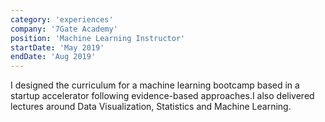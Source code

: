 ```yaml
---
category: 'experiences'
company: '7Gate Academy'
position: 'Machine Learning Instructor'
startDate: 'May 2019'
endDate: 'Aug 2019'
---
```


I designed the curriculum for a machine learning bootcamp based in a startup accelerator following evidence-based approaches.I also delivered lectures around Data Visualization, Statistics and Machine Learning.